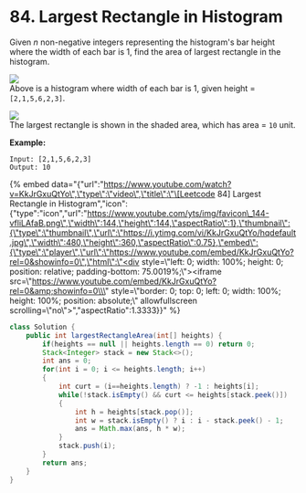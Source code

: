 # 84. Largest Rectangle in Histogram



Given _n_ non-negative integers representing the histogram's bar height where the width of each bar is 1, find the area of largest rectangle in the histogram.

![](https://leetcode.com/static/images/problemset/histogram.png)  
Above is a histogram where width of each bar is 1, given height = `[2,1,5,6,2,3]`.

![](https://leetcode.com/static/images/problemset/histogram_area.png)  
The largest rectangle is shown in the shaded area, which has area = `10` unit.

**Example:**

```text
Input: [2,1,5,6,2,3]
Output: 10
```

{% embed data="{\"url\":\"https://www.youtube.com/watch?v=KkJrGxuQtYo\",\"type\":\"video\",\"title\":\"\[Leetcode 84\] Largest Rectangle in Histogram\",\"icon\":{\"type\":\"icon\",\"url\":\"https://www.youtube.com/yts/img/favicon\_144-vfliLAfaB.png\",\"width\":144,\"height\":144,\"aspectRatio\":1},\"thumbnail\":{\"type\":\"thumbnail\",\"url\":\"https://i.ytimg.com/vi/KkJrGxuQtYo/hqdefault.jpg\",\"width\":480,\"height\":360,\"aspectRatio\":0.75},\"embed\":{\"type\":\"player\",\"url\":\"https://www.youtube.com/embed/KkJrGxuQtYo?rel=0&showinfo=0\",\"html\":\"<div style=\\\"left: 0; width: 100%; height: 0; position: relative; padding-bottom: 75.0019%;\\\"><iframe src=\\\"https://www.youtube.com/embed/KkJrGxuQtYo?rel=0&amp;showinfo=0\\\" style=\\\"border: 0; top: 0; left: 0; width: 100%; height: 100%; position: absolute;\\\" allowfullscreen scrolling=\\\"no\\\"></iframe></div>\",\"aspectRatio\":1.3333}}" %}

```java
class Solution {
    public int largestRectangleArea(int[] heights) {
        if(heights == null || heights.length == 0) return 0;
        Stack<Integer> stack = new Stack<>();
        int ans = 0;
        for(int i = 0; i <= heights.length; i++)
        {
            int curt = (i==heights.length) ? -1 : heights[i];
            while(!stack.isEmpty() && curt <= heights[stack.peek()])
            {
                int h = heights[stack.pop()];
                int w = stack.isEmpty() ? i : i - stack.peek() - 1;
                ans = Math.max(ans, h * w);
            }
            stack.push(i);
        }
        return ans;
    }
}
```

